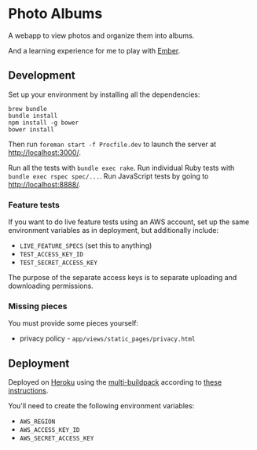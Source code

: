 # Photo Albums

A webapp to view photos and organize them into albums.

And a learning experience for me to play with [Ember][].

[Ember]: http://emberjs.com/

## Development

Set up your environment by installing all the dependencies:

```
brew bundle
bundle install
npm install -g bower
bower install
```

Then run `foreman start -f Procfile.dev` to launch the server at [http://localhost:3000/](http://localhost:3000/).

Run all the tests with `bundle exec rake`.
Run individual Ruby tests with `bundle exec rspec spec/...`.
Run JavaScript tests by going to [http://localhost:8888/](http://localhost:8888/).

### Feature tests

If you want to do live feature tests using an AWS account, set up the same environment variables as in deployment, but additionally include:

* `LIVE_FEATURE_SPECS` (set this to anything)
* `TEST_ACCESS_KEY_ID`
* `TEST_SECRET_ACCESS_KEY`

The purpose of the separate access keys is to separate uploading and downloading permissions.

### Missing pieces

You must provide some pieces yourself:

* privacy policy - `app/views/static_pages/privacy.html`

## Deployment

Deployed on [Heroku][] using the [multi-buildpack][] according to [these instructions][].

You'll need to create the following environment variables:

* `AWS_REGION`
* `AWS_ACCESS_KEY_ID`
* `AWS_SECRET_ACCESS_KEY`

[Heroku]: http://heroku.com
[multi-buildpack]: https://github.com/heroku/heroku-buildpack-multi
[these instructions]: https://coderwall.com/p/6bmygq
